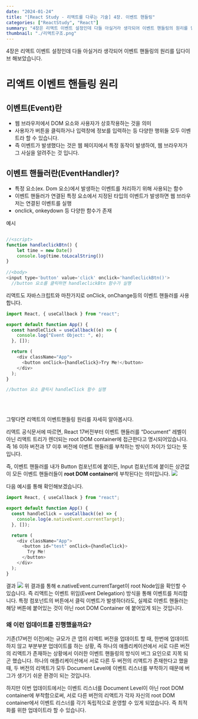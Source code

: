 ```yaml
---
date: "2024-01-24"
title: "[React Study - 리액트를 다루는 기술] 4장. 이벤트 핸들링"
categories: ["ReactStudy", "React"]
summary: "4장은 리액트 이벤트 설정인데 다들 아실거라 생각되어 이벤트 핸들링의 원리를 딥다이브 해보았습니다."
thumbnail: "./리액트구조.png"
---
```





4장은 리액트 이벤트 설정인데 다들 아실거라 생각되어 이벤트 핸들링의 원리를 딥다이브 해보았습니다.

# 리액트 이벤트 핸들링 원리

## 이벤트(Event)란
- 웹 브라우저에서 DOM 요소와 사용자가 상호작용하는 것을 의미
- 사용자가 버튼을 클릭하거나 입력창에 정보를 입력하는 등 다양한 행위들 모두 이벤트라 할 수 있습니다.
- 즉 이벤트가 발생했다는 것은 웹 페이지에서 특정 동작이 발생하여, 웹 브라우저가 그 사실을 알려주는 것 입니다.

## 이벤트 핸들러란(EventHandler)?
- 특정 요소(ex. Dom 요소)에서 발생하는 이벤트를 처리하기 위해 사용되는 함수
- 이벤트 핸들러가 연결된 특정 요소에서 지정된 타입의 이벤트가 발생하면 웹 브라우저는 연결된 이벤트를 실행
- onclick, onkeydown 등 다양한 함수가 존재

예시
```js

//<script>
function handleclickBtn() {
	let time = new Date()
	console.log(time.toLocalString())
}
 
//<body>
<input type='button' value='click' onclick='handleclickBtn()'>
  //button 요소를 클릭하면 handleclickBtn 함수가 실행


```


리액트도 자바스크립트와 마찬가지로 onClick, onChange등의 이벤트 핸들러를 사용합니다. 

```js
import React, { useCallback } from "react";

export default function App() {
  const handleClick = useCallback((e) => {
    console.log("Event Object: ", e);
  }, []);

  return (
    <div className="App">
      <button onClick={handleClick}>Try Me!</button>
    </div>
  );
}

//button 요소 클릭시 handleClick 함수 실행

```
<br><br>

그렇다면 리액트의 이벤트핸들링 원리를 자세히 알아봅시다.

리액트 공식문서에 따르면, React 17버전부터 이벤트 핸들러를 “Document” 레벨이 아닌 리액트 트리가 렌더되는 root DOM container에 접근한다고 명시되어있습니다. 
즉 16 이하 버전과 17 이후 버전에 이벤트 핸들러를 부착하는 방식이 차이가 있다는 뜻입니다.


즉, 이벤트 핸들러를 내가 Button 컴포넌트에 붙이든, Input 컴포넌트에 붙이든 상관없이 모든 이벤트 핸들러들이 **root DOM container**에 부착된다는 의미입니다.
![](https://velog.velcdn.com/images/dogmnil2007/post/d1d32690-866d-49fb-9aa5-b99c2b9e1045/image.png)

다음 예시를 통해 확인해보겠습니다.
```js
import React, { useCallback } from "react";

export default function App() {
  const handleClick = useCallback((e) => {
    console.log(e.nativeEvent.currentTarget);
  }, []);

  return (
    <div className="App">
      <button id="test" onClick={handleClick}>
        Try Me!
      </button>
    </div>
  );
}
```
결과
![](https://velog.velcdn.com/images/dogmnil2007/post/ed53dd2e-f5c0-4e48-9da0-f28c57a4f952/image.png)
위 결과를 통해 e.nativeEvent.currentTarget이 root Node임을 확인할 수 있습니다.
즉  리액트는 이벤트 위임(Event Delegation) 방식을 통해 이벤트를 처리합니다.
특정 컴포넌트의 버튼에서 클릭 이벤트가 발생하더라도, 실제로 이벤트 핸들러는 해당 버튼에 붙어있는 것이 아닌 root DOM Container 에 붙어있게 되는 것입니다.

### 왜 이런 업데이트를 진행했을까요?
기존(17버전 이전)에는 규모가 큰 앱의 리액트 버전을 업데이트 할 때, 한번에 업데이트 하지 않고 부분부분 업데이트를 하는 상황, 즉 하나의 애플리케이션에서 서로 다른 버전의 리액트가 존재하는 상황에서 이러한 이벤트 핸들링의 방식이 버그 요인으로 지목 되곤 했습니다. 
하나의 애플리케이션에서 서로 다른 두 버전의 리액트가 존재한다고 했을 때, 두 버전의 리액트가 모두 Document Level에 이벤트 리스너를 부착하기 때문에 버그가 생기기 쉬운 환경이 되는 것입니다.

하지만 이번 업데이트에서는 이벤트 리스너를 Document Level이 아닌 root DOM container에 부착함으로써, 서로 다른 버전의 리액트가 각자 자신의 root DOM container에서 이벤트 리스너를 각기 독립적으로 운영할 수 있게 되었습니다.
즉 최적화를 위한 업데이트라 할 수 있습니다. 

